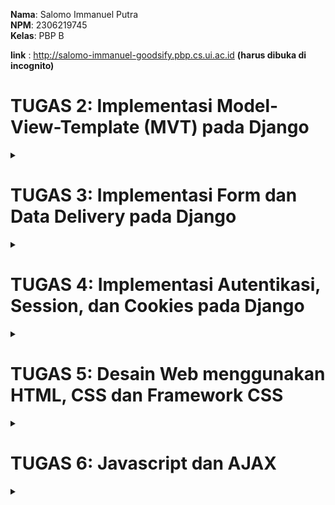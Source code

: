 **Nama**: Salomo Immanuel Putra  
**NPM**: 2306219745  
**Kelas**: PBP B

**link** : http://salomo-immanuel-goodsify.pbp.cs.ui.ac.id **(harus dibuka di incognito)**

# TUGAS 2: Implementasi Model-View-Template (MVT) pada Django

<details>
  <summary></summary>

### Proses Pembuatan Projek Django "Goodsify"


setelah mencoba mencari ide tentang aplikasi yang sesuai saya akhirnya terpikirkan untuk membuat aplikasi yang berfokus pada jual beli barang online atau _e-commerce_ yang akan saya beri nama `goodsify`. goodsify sendiri adalah aplikasi yang berfokus pada penjualan barang barang bekas atau tidak terpakai. nantinya user dapat menampilkan nama, gambar, harga, dan deskripsi produk yang mereka jual disana. dan dapat bertransaksi menggunakan kartu atau rekening yang sudah ditautkan. 

1. **Membuat sebuah proyek django baru**

    1. **Membuat sebuah repository Github baru** bernama `goodsify`.

    2. **Meng-clone repository kosong tersebut** ke komputer lokal:  
    ```bash
    git clone https://github.com/SalomoManullang/goodsify.git
    cd goodsify
    ```

    3. **Menghubungkan penyimpanan lokal dengan GitHub:**  
    ```bash
    git remote add origin https://github.com/SalomoManullang/goodsify.git
    ```

    4. **Membuat _Virtual Environment_ :**  
    ```bash
    python -m venv env
    ```

    5. **Mengaktifkan _Virtual Environment_ :**  
        ```bash
        env\Scripts\activate
        ```

    6. **Membuat file bernama `requirements.txt` dengan isi sebagai berikut:**

    ```
    django
    gunicorn
    whitenoise
    psycopg2-binary
    requests
    urllib3
    ```

    7. **Menginstall dependensi yang ada di `requirements.txt` dengan perintah berikut:**  
    ```bash
    pip install -r requirements.txt
    ```

    8. **buat projek django baru**
    ```bash
    django-admin startproject goodsify .
    ```
    9. **Menjalankan server**
    dengan mengubah isi dari allowed host agar terhubung dengan localhost komputer, saya dapat menentukan dimana server akan berjalan. kemudian saya juga men-run servernya.
    ```bash
    python manage.py runserver
    ```
    kemudian dengan mengecek di http://localhost:8000 saya bisa melihat apakah projek saya sudah berjalan atau belum

2. **Membuat aplikasi dengan nama `main` pada projek tersebut :**
   
   pertama tama saya membuat dahulu projek aplikasi dengan nama `main`
   ```bash
   python manage.py startapp main
   ```
   setelah itu saya mendaftarkan nama aplikasi main tersebut ke dalam `INSTALLED_APPS`

3. **Melakukan routing pada `main` agar dapat menjalankan aplikasi**

    kita perlu melakukan routing pada main agar web yang kita buat dapat diakses melalui web. pertama tama aku mengubah isi `urls.py` dan sesuaikan dengan appku yang namanya `main` dengan kode seperti ini:
    ```bash
    from django.urls import path
    from main.views import show_main

    app_name = 'main'

    urlpatterns = [
        path('', show_main, name='show_main'),
    ]
    ```
    Kemudian aku juga menambahkan `main.urls` ke dalam url patterns agar nantinya ketika aplikasi mau di run, yang ditampilkan adalah tampilan aplikasi main. 

4. **Membuat model pada aplikasi `main` dengan nama produk dan punya beberapa atribut wajib**

    Pertama tama, aku membuka `models.py` pada main, kemudian didalam models.py tersebut, aku menambahkan beberapa atribut seperti ini :
    ```bash 
    name = models.CharField(max_length=255)
    price = models.IntegerField()
    description = models.TextField()
    rating = models.PositiveSmallIntegerField(default=1, validators=[
        MinValueValidator(1),
        MaxValueValidator(5)])
    ```
    atribut yang aku tambahkan adalah nama, harga, deskripsi produk, serta rating bintang 1-5. 

5. **Membuat sebuah fungsi pada `views.py` untuk dikembalikan ke dalam sebuah template HTML yang menampilkan   nama aplikasi serta nama dan kelas kamu.**

    pertama tama, aku buat dahulu template HTML untuk nantinya akan menunjukkan beberapa artribut yang sudah kubuat. 
    ```bash
        <h3>Nama Produk:</h3>
    <p><strong>{{ name }}</strong></p> 

    <h3>Harga:</h3>
    <p><em>{{ price }}</em></p> 
    <h3>Deskripsi:</h3>
    <p>{{ description }}</p>

    <h3>Rating:</h3>
    <p>{{ rating }}</p>
    ```
    dengan menggunakan template ini, nantinya saya dapat mengubah konteks dari value masing masing atribut yang akan ditunjukkan. saya juga menggunakan beberapa syntax seperti strong untuk membuat HTML yang ditujukkan lebih rapi. Kemudian, saya menyesuaikan context yang terdapat dalam `views.py` agar sesuai dengan produk saya.

6. **Membuat sebuah routing pada `urls.py` aplikasi main untuk memetakan fungsi yang telah dibuat pada `views.py`.**

    aku menyesuaikan isi pada `urlspatterns` dan menambahkan main sebagai nama aplikasi
    ```bash
    urlpatterns = [
    path('', show_main, name='show_main'),
    ]
    ```
    show main digunakan agar nantinya yang ditujukkan adalah aplikasi main. path nya masih diisi kosong agar nantinya aplikasi dapat diakses secara langsung.

7. **Melakukan deployment ke PWS terhadap aplikasi yang sudah dibuat sehingga nantinya dapat diakses oleh teman-temanmu melalui Internet.**

    pertama tama aku membuat projek baru pada PWS yang aku beri nama goodsify, kemudian aku ubah isi `ALLOWED_HOST` pada `settings.py` dengan format <username-sso>-<nama proyek>.pbp.cs.ui.ac.id. sehingga link situsku menjadi `salomo-immanuel-goodsify.pbp.cs.ui.ac.id` kemudian saya memasukkan username dan password yang sudah diberikan sebelumnya. Kemudian, aku melakukan push ke dalam PWS dari penyimpanan lokalku. 
    ```bash
    git push pws main:master
    ```


### Request Client ke Web Aplikasi Berbasis Django

  ![WhatsApp Image 2024-09-10 at 23 17 34_49fe833e](https://github.com/user-attachments/assets/d4452b5c-5d7d-4a32-a0da-ec2f2df696d5)


1. Permintaan dari Pengguna: Pengguna mengakses URL tertentu (misalnya, /products), yang dikirimkan ke server Django.

2. urls.py: Server mencocokkan URL yang diminta dengan pola yang ada di urls.py dan meneruskannya ke fungsi yang sesuai di views.py.

3. views.py: View menangani request tersebut. Jika dibutuhkan, views.py berinteraksi dengan models.py untuk mengambil data dari basis data.

4. models.py: Data yang diperlukan diambil dari basis data melalui model, kemudian dikirim kembali ke views.py.

5. Template: views.py mengirimkan data yang diperoleh ke template HTML, yang kemudian merender data tersebut menjadi halaman web untuk dikirim kembali sebagai response kepada pengguna.



### Fungsi Git pada Pengembangan Perangkat Lunak

Git adalah Salah satu perangkat lunak atau tools kolaborasi _coding_ yang sering digunakan oleh programmer ketika mereka ingin mengerjakan suatu proyek yang membutuhkan banyak orang untuk mengerjakannya. Git memungkinkan mereka untuk menggabungkan kode mereka ke dalam satu repository seperti penyimpanan utama. Nantinya, programmer dapat mengerjakan bagian mereka masing masing baru di-_push_ ke dalam repository tersebut. Ini adalah beberapa fungsi git dalam pengembangan perangkat lunak:

1. **Dapat digunakan untuk kolaborasi**

    dengan menggunakna git, para programmer dapat mengunggah kode mereka ataupun mengambil kode orang lain sebagai inspirasi mereka. Dengan menggunakan repository, Setiap anggota tim dapat meng-clone repository ini ke komputer mereka, yang memungkinkan mereka bekerja secara lokal tanpa langsung memodifikasi repository utama. Dengan menggunakan merge, programmer juga bisa menggabungkan program mereka dengan program orang lain ke dalam 1 repository utama. Menggunakan branch, programmer daoat mengubah atau memperbarui program mereka tanpa harus mengubah data utama. Dalam jangka panjang, git dibutuhkan jika projeknya terus di-_update_

2. **Membantu mengorganisir**

    menggunakan git, kita dapat memasukkan README yang nantinya dapat menjadi panduan programmer untuk mengerjakan proyek, selain itu git juga tidak jarang untuk digunakan sebagai tempat penyimpanan cloud karena rapi dan bersih. 

3. **digunakan dalam proyek open source**

    Proyek open source adalah proyek pengembangan proyek di mana kode sumbernya (source code) tersedia secara bebas untuk dilihat, digunakan, dimodifikasi, dan didistribusikan oleh siapa saja. Artinya, siapa pun bisa berkontribusi untuk meningkatkan perangkat lunak tersebut atau menggunakan kodenya untuk membuat produk baru, tanpa perlu membayar lisensi. menggunakan fotur seperti clone, programmer dapat mengambil kode orang lain dan mengembangkannya. Disisi lain, proyek tersebut juga bisa di-_update_ oleh semua orang lewat perantara github. 

4. **Plattform yang fleksibel**

    Git adalah plattform yang serbaguna, bisa digunakan ketika ingin menyimpan data, mengambil referensi, membuat proyek, dan masih banyak kegunaan lainnya. dengan adanya plattform yang fleksibel, programmer tak perlu menggunakan banyak plattform, sehingga lebih efektif.

5. **Menjadi backup**

    Git dapat digunakan sebagai backup ketika data dalam penyimpanan lokal kita terhapus.



### Alasan Mengapa Framework Django Dijadikan Permulaan Pembelajaran Pengembangan Perangkat Lunak

Django sering dipilih sebagai framework untuk memulai belajar pengembangan perangkat lunak karena memiliki banyak keunggulan. Salah satunya, Django dibangun menggunakan Python, bahasa pemrograman dengan sintaks yang sederhana dan mudah dipelajari oleh pemula. Django juga menggunakan pola Model-View-Template (MVT) yang memisahkan komponen aplikasi dengan jelas, sehingga mempermudah pengembang dalam memahami cara berbagai bagian aplikasi web bekerja satu sama lain. Django juga sudah dilengkapi oleh fitur yang lengkap sehingga programmer tidak mulai dari nol. Kesimpulannya, django sudah lengkap dan mudah untuk dipelajari untuk pemula.


### Mengapa Model pada Django Disebut sebagai ORM?

ORM (Object-Relational Mapping) adalah teknik dalam pengembangan perangkat lunak yang memungkinkan pengembang untuk berinteraksi dengan basis data menggunakan objek-objek dari bahasa pemrograman yang mereka gunakan, alih-alih menulis perintah SQL langsung. Django disebut sebagai ORM (Object-Relational Mapping) karena Django menggunakan pendekatan ORM untuk mengelola interaksi antara aplikasi dan basis data.Pada Django, setiap model merupakan representasi dari tabel dalam basis data, di mana atribut model tersebut menggambarkan kolom-kolom dalam tabel. Dengan ORM, pengembang dapat melakukan operasi seperti membuat, membaca, memperbarui, dan menghapus data menggunakan python, sementara Django akan secara otomatis menerjemahkan tindakan tersebut ke dalam perintah SQL yang sesuai untuk berinteraksi dengan basis data. 

</details>


# TUGAS 3: Implementasi Form dan Data Delivery pada Django

<details>
  <summary></summary>

### Cara mengimplementasi _checklist_ diatas

1. **Cara mengimplementasikan form**

    pertama tama, saya membuat `forms.py` pada direktori `main`. pada file tersebut, saya membuat sebuah _blueprint_ forms dengan kode: 

    ```bash
    from django.forms import ModelForm
    from main.models import Product

    class ProductForm(ModelForm):
        class Meta:
            model = Product
            fields = ["name", "price", "description", "rating"]
    ```

    kemudian, dalam `views.py` saya membuat sebuah method untuk menciptakan produk sesuai dengan yang kita masukkan pada form. 

    ```bash
    def create_product(request):
        form = ProductForm(request.POST or None)

        if form.is_valid() and request.method == "POST":
            form.save()
            return redirect('main:show_main')

        context = {'form': form}
        return render(request, "create_product.html", context)
    ```

    Kemudian, untuk melakukan routing ke URL yang bersangkutan, aku menambahkan path baru ke dalam `URL_PATTERN`
    ```bash
        path('create-product', create_product, name='create_product'),
    ```

    Kemudian, dalam `views.py`, ubah context nya menjadi produk
    ```bash
        context = {
            'Products': products  # Ganti key menjadi 'Products' agar sesuai dengan template
        }
    ```
    Tidak lupa juga, saya kembali melengkapi `urls.py` agar tetap terhubung satu dengan lainnya. Setelah itu saya juga membuat halaman HTML baru pada direktori `main/templates`. yang bernama `create_product.html` yang isinya adalah _blueprint_ saat kita ingin membuat tombol membuat produk baru. Setelah itu, saya juga memodifikasi main.html untuk menampilkan tabel berisi produk produk yang sudah ditambahkan. 

    ```bash
    <table>
    <tr>
        <th>Nama Produk</th>
        <th>Harga</th>
        <th>Deskripsi</th>
        <th>Rating</th>
    </tr>

    {% comment %} Berikut cara memperlihatkan data Produk di bawah baris ini 
    {% endcomment %} 
    {% for Product in Products %}
    <tr>
        <td>{{ Product.name }}</td>
        <td>{{ Product.price }}</td>
        <td>{{ Product.description }}</td>
        <td>{{ Product.rating }}</td>
    </tr>
    {% endfor %}
    </table>
    ```

    dengan begitu, saya dapat membuat forum yang berisi pertanyaan terkait nama produk, harga, rating, dan deskripsi produk. Nantinya hasil jawaban tersebut akan tersimpan sebagai objek dan dituliskan dalam tabel.

    pertama tama, saya membuat `forms.py` pada direktori `main`. pada file tersebut, saya membuat sebuah _blueprint_ forms dengan kode: 

    ```bash
    from django.forms import ModelForm
    from main.models import Product

    class ProductForm(ModelForm):
        class Meta:
            model = Product
            fields = ["name", "price", "description", "rating"]
    ```

    kemudian, dalam `views.py` saya membuat sebuah method untuk menciptakan produk sesuai dengan yang kita masukkan pada form. 

    ```bash
    def create_product(request):
        form = ProductForm(request.POST or None)

        if form.is_valid() and request.method == "POST":
            form.save()
            return redirect('main:show_main')

        context = {'form': form}
        return render(request, "create_product.html", context)
    ```

    Kemudian, untuk melakukan routing ke URL yang bersangkutan, aku menambahkan path baru ke dalam `URL_PATTERN`
    ```bash
        path('create-product', create_product, name='create_product'),
    ```

    Kemudian, dalam `views.py`, ubah context nya menjadi produk
    ```bash
        context = {
            'Products': products  # Ganti key menjadi 'Products' agar sesuai dengan template
        }
    ```
    Tidak lupa juga, saya kembali melengkapi `urls.py` agar tetap terhubung satu dengan lainnya. Setelah itu saya juga membuat halaman HTML baru pada direktori `main/templates`. yang bernama `create_product.html` yang isinya adalah _blueprint_ saat kita ingin membuat tombol membuat produk baru. Setelah itu, saya juga memodifikasi main.html untuk menampilkan tabel berisi produk produk yang sudah ditambahkan. 

    ```bash
    <table>
    <tr>
        <th>Nama Produk</th>
        <th>Harga</th>
        <th>Deskripsi</th>
        <th>Rating</th>
    </tr>

    {% comment %} Berikut cara memperlihatkan data Produk di bawah baris ini 
    {% endcomment %} 
    {% for Product in Products %}
    <tr>
        <td>{{ Product.name }}</td>
        <td>{{ Product.price }}</td>
        <td>{{ Product.description }}</td>
        <td>{{ Product.rating }}</td>
    </tr>
    {% endfor %}
    </table>
    ```

    dengan begitu, saya dapat membuat forum yang berisi pertanyaan terkait nama produk, harga, rating, dan deskripsi produk. Nantinya hasil jawaban tersebut akan tersimpan sebagai objek dan dituliskan dalam tabel.


2. **Menambahkan 4 fungsi views baru untuk melihat objek yang sudah ditambahkan dalam format XML, JSON, XML by ID, dan JSON by ID.**

    untuk membuat kita dapat melihat objek yang sudah ditambahkan dalam format XML, JSON, XML by ID, dan JSON by ID. Kita pertama tama perlu membuat methodnya terlebih dahulu. Oleh karena itu, saya pertama tama import asset yang dibutuhkan terlebih dahulu.
    ```bash
    from django.http import HttpResponse
    from django.core import serializers
    ```

    Setelah itu, saya barulah membuat keempat method untuk melihat objek dalam format XML, JSON, XML by ID, dan JSON by ID. method ini saya masukkan dalam ``views.py``

    ```bash
    def show_xml(request):
        data = Product.objects.all()
        return HttpResponse(serializers.serialize("xml", data), content_type="application/xml")

    def show_json(request):
        data = Product.objects.all()
        return HttpResponse(serializers.serialize("json", data), content_type="application/json")

    def show_xml_by_id(request, id):
        data = Product.objects.filter(pk=id)
        return HttpResponse(serializers.serialize("xml", data), content_type="application/xml")

    def show_json_by_id(request, id):
        data = Product.objects.filter(pk=id)
        return HttpResponse(serializers.serialize("json", data), content_type="application/json")
    ```

    dengan keempat method tersebut, kita dapat melihat objek dalam berbagai format.

3. **Membuat routing URL untuk masing-masing views yang telah ditambahkan**
    
    untuk menghubungkan masing masing URL, pertama saya import terlebih dahulu function dari `views.py`

    ```bash
    from main.views import show_main, create_product, show_xml, show_json, show_xml_by_id, show_json_by_id
    ```

    Kemudian, dalam `urls.py`, saya menambahkan path keempat method tersebut 
    ```bash
    path('xml/', show_xml, name='show_xml'),
    path('json/', show_json, name='show_json'),
    path('xml/<str:id>/', show_xml_by_id, name='show_xml_by_id'),
    path('json/<str:id>/', show_json_by_id, name='show_json_by_id'),
    ```

    dengan menambahkan keempat path tersebut, url nya menjadi saling terhubung dengan sistem utama. 

### Mengapa kita memerlukan data delivery dalam pengimplementasian sebuah platform?

**Data delivery** adalah proses pengiriman dan pertukaran data dari satu sistem, aplikasi, atau perangkat ke sistem lainnya. Ini melibatkan transfer informasi secara efisien, akurat, dan aman melalui jaringan atau infrastruktur komunikasi. Data delivery sangat diperlukan dalam suatu platform karena:

1. **Medium Pengiriman yang Luas**  
   Data dapat dikirim melalui berbagai jaringan, seperti internet, intranet, atau jaringan lokal. Data delivery mencakup penggunaan protokol tertentu, seperti HTTP, TCP/IP, atau protokol khusus seperti MQTT untuk IoT.

2. **Dapat Menghubungkan Berbagai Komponen Platform**  
   Data delivery menghubungkan berbagai bagian platform (frontend, backend, database), sehingga pengguna dapat berinteraksi dengan platform dan data diproses sesuai kebutuhan.

3. **Pengelolaan dan Penyimpanan Data yang konsisten**  
   Saat data dikirimkan dari satu bagian platform ke bagian lain (misalnya dari frontend ke server atau dari server ke database), data delivery memastikan bahwa informasi yang dikirim disimpan dengan benar dan dapat diakses kembali jika diperlukan. Data delivery memastikan data yang dihasilkan atau diubah oleh satu komponen atau pengguna bisa diakses dan diperbarui di seluruh platform, menjaga konsistensi.

4. **Pengelolaan Data yang Aman**  
   Data delivery juga mencakup pengiriman data secara aman. Dalam platform, informasi sensitif seperti data pengguna atau transaksi keuangan harus dikirimkan dengan protokol aman (misalnya menggunakan enkripsi). Hal ini untuk mencegah peretasan atau penyalahgunaan data selama proses pengiriman.


### Menurutmu, mana yang lebih baik antara XML dan JSON? Mengapa JSON lebih populer dibandingkan XML?

**XML** (Extensible Markup Language) adalah format data berbasis tag yang kompleks dan menggunakan elemen-elemen dengan struktur hierarkis, sementara **JSON** (JavaScript Object Notation) adalah format data berbasis objek yang lebih sederhana, dengan pasangan key-value.**XML** lebih cocok digunakan dalam aplikasi yang memerlukan validasi data yang ketat dan integritas struktural tinggi, seperti dalam sistem perbankan atau asuransi. **JSON** lebih tepat digunakan dalam aplikasi web dan mobile karena sifatnya yang ringan dan cepat diproses. Format ini banyak dipakai dalam API modern seperti REST, di mana kecepatan dan efisiensi transfer data sangat penting. **XML** memiliki banyak fitur seperti schema validation dan namespace yang membuatnya ideal untuk dokumen dengan struktur yang lebih rumit, sedangkan **JSON** lebih ringan dan cepat untuk parsing, menjadikannya pilihan yang lebih populer untuk aplikasi web dan transfer data modern. 

Menurut saya pribadi, **JSON** lebih baik untuk digunakan dalam platform karena saya sendiri masih belajar dalam membuat platform sehingga saya lebih membutuhkan kemudahan dibandingkan fitur yang lengkap. Saya sendiri juga masih belum butuh untuk membuat platform yang cukup rumit untuk menggunakan **XML**. Kemudahan **JSON** itulah yang membuat saya berpikir **JSON** lebih baik.

### Jelaskan fungsi dari method `is_valid()` pada form Django dan mengapa kita membutuhkan method tersebut?

Method `is_valid()` pada form Django berfungsi untuk memeriksa apakah data yang dimasukkan ke dalam form sesuai dengan aturan validasi yang telah ditentukan. Saat form diisi dan disubmit, Django menggunakan `is_valid()` untuk memastikan bahwa semua input memenuhi persyaratan, seperti format data, panjang karakter, dan tipe data yang benar. Method ini memeriksa setiap field, mendeteksi kesalahan, dan mengembalikan False jika ada data yang tidak valid, memungkinkan pengguna untuk memperbaiki input. Selain itu, `is_valid()` menghentikan proses lebih lanjut, seperti penyimpanan ke database, guna mencegah data yang salah atau rusak masuk ke sistem. Dengan demikian, method ini juga meningkatkan keamanan aplikasi, mencegah serangan injeksi (seperti SQL injection) dengan memastikan hanya data yang sah dan sesuai aturan yang diproses.

### Mengapa kita membutuhkan `csrf_token` saat membuat form di Django? Apa yang dapat terjadi jika kita tidak menambahkan `csrf_token` pada form Django? Bagaimana hal tersebut dapat dimanfaatkan oleh penyerang?

**CSRF** (Cross-Site Request Forgery) adalah jenis serangan di mana penyerang dapat memaksa pengguna untuk mengirim permintaan yang tidak diinginkan dari browser mereka tanpa sepengetahuan mereka. Django menggunakan `csrf_token` untuk melindungi form dari serangan ini. Token ini adalah nilai unik yang dihasilkan setiap kali halaman dengan form dimuat dan harus dikirim bersama dengan permintaan POST. Ini memastikan bahwa permintaan hanya valid jika berasal dari sumber yang sah.

Jika `csrf_token` tidak ditambahkan, aplikasi menjadi rentan terhadap serangan CSRF. Penyerang dapat membuat pengguna tanpa sadar mengirimkan permintaan berbahaya, seperti mengubah pengaturan akun atau melakukan transaksi yang tidak diinginkan, tanpa persetujuan pengguna.

Penyerang bisa memanfaatkan celah keamanan ini dengan membuat sebuah halaman berbahaya yang secara diam-diam mengirimkan permintaan ke aplikasi Django atas nama pengguna yang sedang aktif masuk. Misalnya, penyerang bisa membuat skrip yang secara otomatis melakukan permintaan POST ke server tanpa sepengetahuan pengguna. Tanpa adanya csrf_token, server tidak akan memiliki cara untuk membedakan apakah permintaan itu sah atau tidak. Hal ini dapat dimanfaatkan untuk mengubah pengaturan akun kalian.

### Sreenshot Postman

1. **Format JSON**
   ![image](https://github.com/user-attachments/assets/2965dd12-4283-426c-941a-371f35f45411)

2. **Format XML**
   ![image](https://github.com/user-attachments/assets/b4cbfe47-4669-452f-b4d1-a381133f3ec0)

3. **Format JSON by ID**
   ![image](https://github.com/user-attachments/assets/fe4a42af-6197-43c5-a024-aa2c9d4b5c22)

4. **Format XML by ID**
   ![image](https://github.com/user-attachments/assets/169fd8ae-e934-4ff1-a4e9-be9eea537a9a)

</details>

# TUGAS 4: Implementasi Autentikasi, Session, dan Cookies pada Django

<details>
  <summary></summary>

### cara mengimplementasikan _Checklist_ tugas

1. **Mengimplementasikan fungsi registrasi, login, dan logout untuk memungkinkan pengguna untuk mengakses aplikasi sebelumnya dengan lancar.**

    Setelah sebelumnya sudah membuat form untuk menambahkan produk yang ingin ditambahkan ke dalam aplikasi, selanjutnya saya akan membuat setiap pengguna memiliki akun mereka sendiri sendiri, sehingga setiap akun memiliki produk mereka sendiri sendiri. Pertama tama, Saya import dahulu `UserCreationForm` dan `messages` dalam `views.py`. kemudian, saya menambahkan fungsi `register`.

    ```bash
    def register(request):
        form = UserCreationForm()

        if request.method == "POST":
            form = UserCreationForm(request.POST)
            if form.is_valid():
                form.save()
                messages.success(request, 'Your account has been successfully created!')
                return redirect('main:login')
        context = {'form':form}
        return render(request, 'register.html', context)
    ```

    Selanjutnya, saya juga membuat sebuah file html baru yang bernama `register.html` Ini berisi template tampilan register page pada aplikasi saya 

    ```bash
    {% extends 'base.html' %}

    {% block meta %}
    <title>Register</title>
    {% endblock meta %}

    {% block content %}

    <div class="login">
    <h1>Register</h1>

    <form method="POST">
        {% csrf_token %}
        <table>
        {{ form.as_table }}
        <tr>
            <td></td>
            <td><input type="submit" name="submit" value="Daftar" /></td>
        </tr>
        </table>
    </form>

    {% if messages %}
    <ul>
        {% for message in messages %}
        <li>{{ message }}</li>
        {% endfor %}
    </ul>
    {% endif %}
    </div>

    {% endblock content %}
    ```

    Setelah itu, saya juga menambahkan _path url_nya ke dalam `urls.py`. Sejauh ini, saya sudah berhasil membuat ragister page. Selanjutnya, saya akan membuat fungsi login. Pertama tama, pada `views.py`, saya mengimport dahulu `authenticate`, `login`, dan `AuthenticationForm`. Kemudian, saya membuat fungsi untuk login user

    ```bash
    def login_user(request):
    if request.method == 'POST':
        form = AuthenticationForm(data=request.POST)

        if form.is_valid():
                user = form.get_user()
                login(request, user)
                return redirect('main:show_main')

    else:
        form = AuthenticationForm(request)
    context = {'form': form}
    return render(request, 'login.html', context)
    ```

    Selanjutnya, sama dengan pembuatan page register, saya membuat juga page html untuk page login yang bernama `login.html`. tidak lupa juga saya menambahkan _path url_nya ke dalam `URL_PATTERNS` pada `urls.py`. Fungsi login sudah selesai, selanjutnya, saya akan membuat fungsi logout. Pertama tama, pada `views.py` saya mengimport `logout`. Kemudian, saya menambahkan function logout.

    ```bash
    def logout_user(request):
        logout(request)
        return redirect('main:login')
    ```

    Tidak lupa, saya menambahkan tombol logout juga di samping tombol tambah produk. Setelah itu, saya menambahkan _path url_nya ke dalam `urls.py`. Setelah selesai membuat page register, login, dan logout, saya ingin merestriksi page main agar hanya bisa dibuka dengan login terlebih dahulu. Pertama tama, pada `views.py`, saya mengimport `login_required` dan menambahkan
    ```bash
    @login_required(login_url='/login')
    ```
    diatas function `show_main`. Setelah itu, main hanya bisa dibuka juga pengguna sudah melakukan login terlebih dahulu. 

2. **Menerapkan Cookies pada halaman aplikasi**

    Saya ingin menggunakan _cookies_ pada web saya, yang pertama saya lakukan adalah meng-_import_ H`ttpResponseRedirect`, `reverse`, dan `datetime` pada `views.py`. Kemudian, pada function `login_user`, saya menambahkan potongan kode untuk menggunakan cookies setiap kali login untuk membuat _cookies_ last_login setiap kali user login.

    ```bash
    if form.is_valid():
        user = form.get_user()
        login(request, user)
        response = HttpResponseRedirect(reverse("main:show_main"))
        response.set_cookie('last_login', str(datetime.datetime.now()))
        return response
    ```

    Kemudian, pada bagian `context` di function `show_main`, tambahkan juga `last_login` di dalamnya.
    ```bash
    context = {
        ....
        'last_login': request.COOKIES['last_login'],
    }
    ```
    Kemudian, saya juga menambahkan 
    ```bash
        response.delete_cookie('last_login')
    ```
    pada function `logout_user` untuk menghapus _cookies_ terakhir login pada saat pengguna logout. Kemudian, aku juga menampahkan teks yang menunjukkan kapan kita terakhir login pada berkas `main.html`.

3. **Menghubungkan model Product dengan User**

    Saya ingin membuat setiap user memiliki produk yang mereka tambahkan sendiri sendiri, oleh karena itu saya ingin menghubungkan antara user dengan produk yang mereka buat masing masing. Pertama, saya mengimport `User` pada `models.py`. Kemudian, pada model Product yang sudah dibuat, saya menambahkan

    ```bash
    class Product(models.Model):
        ....
        user = models.ForeignKey(User, on_delete=models.CASCADE)
    ```

    kode tersebut bertujuan untuk menghubungkan setiap produk yang dibuat dengan masing masing user. Kemudian pada `views.py`, saya juga menambahkan beberapa penambahan kode
    ```bash
    def create_product(request):
    form = ProductForm(request.POST or None)

    if form.is_valid() and request.method == "POST":
            product = form.save(commit=False)
            product.user = request.user
            product.save()
            return redirect('main:show_main')

    context = {'form': form}
    return render(request, "create_product.html", context)
    ```

    kode `commit=False` bertujuan supaya sistem tidak langsung menyimpan produk yang ditambahkan oleh pengguna langsung ke _database_ tetapi dilihat dahulu siapa pengguna yang login. Kemudian, pada variabel `products` di `show_main`, ubah isinya menjadi seperti ini:

    ```bash
    def show_main(request):
    products = MoodEntry.objects.filter(user=request.user)
    context = {
         'name': request.user.username,
    }
    ```

    Ini bertujuan agar program hanya mengambil product yang terhubung dengan `user` yang terhubung saja. Kemudian setelah mengubah berbagai variabel pada `models.py` tidak lupa juga saya melakukan migrations. Ketika saya melakukan migrations, maka semua produk yang telah saya buat terhapus, tetapi itu tidak apa apa karena nanti saya akan membuat produk baru. Terakhir, saya import `os` agar program saya bersiap siap untuk _environtment production_.

4. **Membuat dua akun pengguna dengan masing-masing tiga dummy data menggunakan model yang telah dibuat pada aplikasi sebelumnya untuk setiap akun di lokal.**

    Saya membuat 2 dummy account yang bernama `salomotes` dan `sal2`
   1) **salomotes**

   ![image](https://github.com/user-attachments/assets/9e23f742-ab7b-4fc8-8e62-2756be4615fe)

   2) **sal2** 

   ![image](https://github.com/user-attachments/assets/2493a811-9bf5-42fc-921f-694429569418)


### Perbedaan antara `HttpResponseRedirect()` dan `redirect()`

`HttpResponseRedirect()` adalah kelas di Django yang digunakan untuk mengarahkan pengguna menuju URL tertentu. kalian harus memberikan URL valid dan lengkap sebagai argumen. Misalnya, untuk mengarahkan ke `/some/url/`, kalian harus menggunakan `HttpResponseRedirect('/some/url/')`. Di sini, kalian perlu mengatur URL secara manual.

Sedangkan, `redirect()` adalah fungsi yang lebih mudah dan fleksibel. Selain URL, fungsi ini bisa menerima nama tampilan atau objek Django sebagai argumen. Fungsi ini secara otomatis mengonversi argumen menjadi URL yang benar untuk pengalihan, sehingga kalian tidak perlu mengelola URL sendiri. Contohnya adalah: 

```bash
def my_view(request):
    return redirect('/some/url/')
```

| **Aspek**                 | **HttpResponseRedirect()**                                      | **redirect()**                                               |
|---------------------------|-----------------------------------------------------------------|--------------------------------------------------------------|
| **Jenis**                 | Kelas respons HTTP                                             | Fungsi bantu (helper function)                               |
| **Argumen yang Diterima**  | URL absolut atau relatif                                        | URL, nama tampilan (view name), atau objek (instance model)   |
| **Pengelolaan URL**        | Harus mengelola pembuatan URL secara manual                     | Mengonversi argumen menjadi URL secara otomatis               |
| **Fleksibilitas**          | Hanya menerima URL                                             | Lebih fleksibel, dapat menerima URL, nama tampilan, atau objek|
| **Kemudahan Penggunaan**   | Mengharuskan pengguna mengelola detail URL                     | Lebih sederhana dan otomatis dalam pembuatan URL              |
| **Contoh Penggunaan**      | `HttpResponseRedirect('/some/url/')`                           | `redirect('/some/url/')` atau `redirect('view-name')`         |

kesimpulannya, `redirect()` adalah cara yang lebih sederhana dan fleksibel untuk melakukan pengalihan (redirect) di Django dibandingkan dengan `HttpResponseRedirect()`. Dengan menggunakan `redirect()`, kalian dapat memberikan berbagai jenis argumen seperti URL, nama tampilan, atau objek model. Django akan secara otomatis mengonversi argumen tersebut ke URL yang benar, sehingga Anda tidak perlu mengelola pembuatan URL secara manual.

### Cara kerja penghubungan model Product dengan User

Penghubungan model `Product` dengan model `User` di Django dilakukan menggunakan relasi **ForeignKey**. Ini berarti setiap objek Product dapat dihubungkan dengan satu user tertentu yang menciptakannya. Relasi ini memungkinkan kita untuk mengasosiasikan produk dengan `user` tertentu sehingga setiap produk yang ditambahkan atau dimodifikasi dapat diatur berdasarkan `user`.

misalnya pada kode ini
```bash
from django.contrib.auth.models import User
from django.db import models

class Product(models.Model):
    name = models.CharField(max_length=255)
    price = models.IntegerField()
    description = models.TextField()
    rating = models.PositiveSmallIntegerField()
    user = models.ForeignKey(User, on_delete=models.CASCADE)
```

`ForeignKey(User)`: Menghubungkan produk ke `user`.
`on_delete=models.CASCADE`: Jika `user` dihapus, produk yang terkait juga dihapus.

Kemudian, sistem juga menyimpan produk yang terikat dengan `user`
```bash
product.user = request.user
```
kode ini mengasosiasikan produk yang sedang dibuat dengan user yang sedang login. Sistem juga hanya menampilkan produk yang telah dibuat oleh `user`

```bash
def show_main(request):
    products = Product.objects.filter(user=request.user)  # Filter berdasarkan user
    return render(request, "main.html", {'Products': products})
```

`Product.objects.filter(user=request.user)`: kode ini memfilter produk yang hanya dimiliki oleh user yang sedang login. Produk milik user lain tidak akan ditampilkan.


### perbedaan antara _authentication_ dan _authorization_ dan cara django mengimplementasikannya

**Authentication** adalah proses memverifikasi identitas pengguna untuk memastikan mereka adalah pengguna yang sah dengan menggunakan kredensial seperti username dan password.

**Authorization** adalah proses yang terjadi setelah otentikasi berhasil, di mana sistem menentukan tindakan dan sumber daya apa yang dapat diakses oleh pengguna berdasarkan peran atau izin yang dimilikinya. 

Contohnya adalah ketika pengguna memasukkan nama dan password mereka, itu merupakan tahap **authentication**. Setelah itu, barulah sistem menentukan apa yang bisa dilakukan pengguna lewat **Authorization**. Misalnya pengguna adalah Customer, mereka hanya bisa membeli barang, sedangkan jika pengguna adalah Admin, mereka dapat menambahkan barang dan mengubah properti pada page. 

Dalam Django, autentikasi dan otorisasi diimplementasikan melalui modul bawaan `django.contrib.auth`, yang mengelola proses login, logout, dan izin akses pengguna. Autentikasi memverifikasi identitas pengguna dengan memeriksa kredensial seperti username dan password menggunakan fungsi `authenticate()`, dan jika valid, pengguna akan diautentikasi serta diberikan sesi melalui `login()`. Setelah pengguna berhasil masuk, Django menerapkan otorisasi dengan menentukan apakah pengguna memiliki izin untuk mengakses sumber daya tertentu menggunakan permissions dan groups. 


### Cara Django mengingat pengguna yang login

Django mengingat pengguna yang telah login dengan menggunakan **cookies** dan **session**. Setelah pengguna berhasil login, Django menyimpan informasi sesi pada server dan mengirimkan _session ID_ ke browser pengguna dalam bentuk cookie. Setiap kali pengguna membuat permintaan baru (misalnya memuat halaman lain), browser mengirimkan cookie tersebut kembali ke server, memungkinkan Django untuk mengidentifikasi pengguna yang sedang aktif.

### Apakah semua Cookies aman digunakan?

Tidak semua cookies aman untuk digunakan, karena beberapa cookies rentan terhadap serangan dan eksploitasi oleh pihak yang tidak berwenang. Ada beberapa resiko keamanan yang dapat dilakukan peretas melalui cookies:

1. **Cookies bisa dicuri**

    Cookies disimpan di browser pengguna dan dapat dicuri melalui serangan tertentu, seperti **Cross-Site Scripting** (XSS). Jika cookie yang dicuri berisi informasi seperti session ID, penyerang bisa mengambil alih sesi pengguna dan berpura-pura menjadi pengguna yang sah.

2. **Cookies bisa diintip**

    Jika website menggunakan `HTTP` (bukan HTTPS), maka data yang dikirimkan, termasuk cookies, tidak dienkripsi. Ini berarti data tersebut dapat dengan mudah diintip oleh pihak ketiga di jaringan yang sama, seperti pada Wi-Fi publik. Penyerang bisa mendapatkan akses ke cookies dan menggunakan informasi tersebut untuk mencuri sesi atau informasi pribadi pengguna.

3. **Cookies bisa dimanipulasi**

    Cookies dapat dimodifikasi oleh penyerang jika mereka memiliki akses ke cookies di browser. Dengan cookies berisi session pengguna, penyerang bisa mendapatkan akses ke data atau area aplikasi yang tidak seharusnya mereka akses.

4. **Serangan CSRF (Cross-Site Request Forgery)**

    **CSRF** (Cross-Site Request Forgery) adalah jenis serangan di mana penyerang memanfaatkan sesi pengguna yang sah untuk melakukan tindakan berbahaya di situs web tanpa sepengetahuan atau persetujuan pengguna. Misalnya, kalian sedang login di _M - Banking_ dan seorang penyerang membuat Anda mengklik link berbahaya yang secara otomatis mengirim permintaan ke situs bank untuk mentransfer uang sebesar Rp.1.000.000,00 ke akun penyerang. Karena Anda sudah login, browser akan menyertakan cookies session kalian, dan situs bank akan memproses transfer tersebut seolah-olah kalian yang memintanya, padahal kalian tidak pernah memberikan persetujuan untuk itu.

5. **Beberapa cookies memiliki waktu Experation yang lama**

    Cookies bisa disetel untuk bertahan dalam waktu lama, bahkan setelah pengguna menutup browser. Jika cookies tetap aktif terlalu lama, ada risiko bahwa jika perangkat pengguna hilang atau dicuri, cookies tersebut bisa dimanfaatkan oleh orang lain untuk mengakses akun tanpa harus login ulang.


</details>


# TUGAS 5: Desain Web menggunakan HTML, CSS dan Framework CSS

<details>
  <summary></summary>

### cara mengimplementasikan _Checklist_ tugas


1. **Membuat fungsi untuk menghapus dan mengedit product**

    Setelah kemarin mengatur cookies website, sekarang saya ingin menambahkan fitur untuk dapat mengahpus dan mengedit produk yang telah ditambahkan ke dalam Goodsify. Pertama tama, saya ingin membuat fitur `edit_mood`. Pertama tama, pada `views.py` saya  import `reverse` dan  `HttpResponseRedirect` kemudian saya juga menambahkan method `edit_produk`. 
    
    ```bash
    def edit_produk(request, id):
    produk = Product.objects.get(pk = id)
    form = ProductForm(request.POST or None, instance=produk)
    if form.is_valid() and request.method == "POST":
        form.save()
        return HttpResponseRedirect(reverse('main:show_main'))
    context = {'form': form}
    return render(request, "edit_product.html", context)
    ```

    function `edit_produk` bekerja dengan membuat user kembali mengisi form lalu sistem akan _reverse_ informasi yang sebelumnya sudah ada lalu diganti dengan yang baru. Setelah itu saya juga membuat page html baru yang bernama `edit_produk.html`. pada html ini, sistem akan menunjukkan form sebagai tabel, jadi kita memasukkan kembali input yang ingin kita ubah. Setelah itu saya menghubungkan juga path nya lewat `urls.py`. Terakhir, pada `main.html`, saya menambahkan tombol edit produk. 

    Setelah membuat fitur edit produk, saya lanjut membuat fitur hapus produk. Pertama tama, pada `views.py` saya menambahkan method `edit_produk`. 

    ```bash
    def delete_product(request, id):
        produk = Product.objects.get(pk = id)
        produk.delete()
        return HttpResponseRedirect(reverse('main:show_main'))
    ```

    fitur `edit_produk` ini bekerja dengan cara mencari id produk yang dipilih, lalu menghapus id tersebut. Setelah itu saya juga membuat page html baru yang bernama `delete_product.html`.  Setelah itu saya menghubungkan juga path nya lewat `urls.py`. Terakhir, pada `main.html`, saya menambahkan tombol hapus produk. 


2. **Kostumisasi halaman _login_, _register_, _Navigation bar_, edit produk, dan tambah produk agar lebih menarik**


    Agar aplikasi saya terlihat menjadi lebih menarik, saya mulai untuk memperbagus halaman utama dari aplikasi ku terlebih dahulu, terutama _login_ dan _register_ Untuk aplikasi saya, saya ingin menggunakan _vibe_ hijau dan putih, oleh karena itu untuk _login page_, saya mencari gambar furniture dan hiasan no _WaterMark_ dari internet, kemudian saya jadikan sebagai background. Namun, sebelum memulai, saya perlu untuk menambahkan _tailwind_ ke dalam html saya.


    ```bash 
    <head>
    {% block meta %}
        <meta charset="UTF-8" />
        <meta name="viewport" content="width=device-width, initial-scale=1">
    {% endblock meta %}
    <script src="https://cdn.tailwindcss.com">
    </script>
    </head>
    ```


    Untuk menghias website saya sendiri, saya menggunakan _tailwind_ karena dengan _tailwind_, ada beberapa tampilan yang sudah tersedia seperti icon panah, tong sampah, pensil, dan lainnya. Setelah menemukan _UI_ yang bagus untuk _login page_ saya, saya tinggal menerapkan _style_ yang sama pada _register page_ nya.


   
    ![image](https://github.com/user-attachments/assets/8862eeb4-d433-4665-9c2d-1d57a8f5e0e9)



    Sesuai gambar tersebut, saya menggunakan foto dan _vibe_ putih hijau, _style_ ini pun juga ku implementasikan pada fitur edit dan tambah produk. Ada fitur tambahan juga yang ku tambahkan, yaitu tombol kembali untuk kembali ke _main page_ :


    ```bash 
            <div class="absolute top-4 left-4">
            <a href="{% url 'main:main' %}" class="text-green-600 hover:text-green-700 transition">
                <div class="rounded-full bg-white p-2 shadow-lg"> <!-- Tambahkan highlight putih -->
                    <svg xmlns="http://www.w3.org/2000/svg" class="h-8 w-8" fill="none" viewBox="0 0 24 24" stroke="currentColor">
                        <path stroke-linecap="round" stroke-linejoin="round" stroke-width="4" d="M15 19l-7-7 7-7" /> <!-- Garis lebih tebal stroke-width="4" -->
                    </svg>
                </div>
            </a>
        </div>
    ```

    dengan kode diatas, aku membuat tombol panah kembali di bagian kiri atas buat dan edit produk untuk kembali ke _main page_. Setelah itu, saya lanjut untuk membuat _Navigation bar_ pada atas aplikasi.  


    
    <details>
    <summary>kode Navigation Bar</summary>



    ```bash 
        <nav class="bg-green-600 shadow-lg fixed top-0 left-0 z-40 w-full">
    <div class="flex items-center justify-between px-4 sm:px-6 lg:px-8 h-16">
        
        <!-- Bagian kiri: Logo dan Nama Goodsify -->
        <div class="flex items-center space-x-4">
        <a href="#">
            <img src="https://i.ibb.co/xCD2HDR/Whats-App-Image-2024-10-01-at-11-23-06-37c90e89-removebg-preview.png" alt="Goodsify Logo" class="h-12 w-12 mr-1">
        </a>
        <h1 class="text-3xl font-bold text-white">Goodsify</h1>
        </div>

        <!-- Tombol Hamburger untuk mobile -->
        <button class="md:hidden block text-white focus:outline-none mobile-menu-button">
        <svg xmlns="http://www.w3.org/2000/svg" class="h-6 w-6" fill="none" viewBox="0 0 24 24" stroke="currentColor">
            <path stroke-linecap="round" stroke-linejoin="round" stroke-width="2" d="M4 6h16M4 12h16M4 18h16"/>
        </svg>
        </button>

        <!-- Bagian tengah: Links lainnya (hanya tampil di desktop) -->
        <div class="hidden md:flex items-center space-x-8 flex-grow justify-center">
        <a href="#" class="text-white font-bold hover:text-gray-300">Cart</a>
        <a href="#" class="text-white font-bold hover:text-gray-300">Contact</a>
        <a href="#" class="text-white font-bold hover:text-gray-300">Download Goodsify App</a>
        <a href="#" class="text-white font-bold hover:text-gray-300">About</a>
        </div>

        <!-- Bagian kanan: Logout -->
        <div class="hidden md:flex items-center space-x-4">
        <a href="{% url 'main:logout' %}" class="text-center bg-red-500 hover:bg-red-600 text-white font-bold py-2 px-4 rounded transition duration-300">
            Logout
        </a>
        </div>
        
    </div>

    <!-- Mobile menu (disembunyikan secara default) -->
    <div class="mobile-menu hidden md:hidden flex flex-col space-y-2 px-4 py-2 bg-green-600">
        <a href="#" class="block text-white font-bold hover:text-gray-300">Cart</a>
        <a href="#" class="block text-white font-bold hover:text-gray-300">Contact</a>
        <a href="#" class="block text-white font-bold hover:text-gray-300">Download Goodsify App</a>
        <a href="#" class="block text-white font-bold hover:text-gray-300">About</a>
        <a href="{% url 'main:logout' %}" class="block text-center bg-red-500 hover:bg-red-600 text-white font-bold py-2 px-4 rounded transition duration-300">
        Logout
        </a>
    </div>

    <script>
        const btn = document.querySelector(".mobile-menu-button");
        const menu = document.querySelector(".mobile-menu");

        btn.addEventListener("click", () => {
        menu.classList.toggle("hidden");
        });
    </script>
    </nav>

    ```
    </details>


    Kemudian, saya juga menambahkan _viewport_ agar webnya menjadi responsif pada _mobile_ dan _desktop_. 
    

    ```bash
    <head>
        {% block meta %}
            <meta charset="UTF-8" />
            <meta name="viewport" content="width=device-width, initial-scale=1">
        {% endblock meta %}
    </head>
    ```


    dengan menggunakan viewport, maka ketika web di perkecil hingga seukuran HP, maka navigation bar dapat mengecil dan menampilkan menu hamburger.


    ![image](https://github.com/user-attachments/assets/1ce3412d-f167-4c06-824c-e2f79a28d6cf)



3. **Menampilkan Produk**

    Untuk menampilkan produk, saya menggunakan 2 file html, yaitu `main.html` dan `card_product.html`. Pertama tama, saya membuat file `card_product.html` terlebih dahulu. `card_product` ini berisi informasi terkait _models_ yang ada di produk yang saya buat seperti nama, deskripsi, harga, dan lain lain.


    <details>
    <summary>kode card_product</summary>

    ```bash
    <div class="bg-white shadow-lg rounded-lg overflow-hidden mb-4"> <!-- Hapus w-64 untuk fleksibilitas lebar -->
    <!-- Menampilkan Gambar dari URL -->
    <div class="bg-gray-200 h-48 flex items-center justify-center">
        {% if Product.image_url %}
        <img src="{{ Product.image_url }}" alt="{{ Product.name }}" class="object-cover h-full w-full">
        {% else %}
        <div class="w-full h-full bg-gray-300"></div> <!-- Placeholder gambar jika tidak ada URL gambar -->
        {% endif %}
    </div>

    <!-- Informasi Produk -->
    <div class="p-4">
        <h3 class="font-bold text-lg text-gray-800 mb-2">{{ Product.name }}</h3> <!-- Nama Produk -->
        <p class="text-gray-600 mb-2">Rp.{{ Product.price }}</p> <!-- Harga Produk -->

        <!-- Lokasi dinamis berdasarkan field city -->
        <p class="text-sm text-gray-500 mb-2">Kota {{ Product.city }}</p>

        <!-- Rating Produk -->
        <div class="flex items-center mb-2">
        <svg class="w-5 h-5 text-yellow-500" xmlns="http://www.w3.org/2000/svg" fill="none" viewBox="0 0 24 24" stroke="currentColor">
            <path stroke-linecap="round" stroke-linejoin="round" stroke-width="2" d="M12 2l2.9 8.1h8.5L15.5 13l2.9 8.1L12 17 8.6 21.1 11.5 13 3.1 10.1h8.5L12 2z" />
        </svg>
        <span class="ml-2 text-gray-700">{{ Product.rating }}</span>
        </div>
    </div>

    <!-- Buttons Edit & Delete -->
    <div class="flex justify-end p-2 space-x-2">
        <a href="{% url 'main:edit_product' Product.pk %}" class="bg-yellow-500 hover:bg-yellow-600 text-white rounded-full p-2 transition duration-300 shadow-md">
        <svg xmlns="http://www.w3.org/2000/svg" class="h-6 w-6" viewBox="0 0 20 20" fill="currentColor">
            <path d="M13.586 3.586a2 2 0 112.828 2.828l-.793.793-2.828-2.828.793-.793zM11.379 5.793L3 14.172V17h2.828l8.38-8.379-2.83-2.828z" />
        </svg>
        </a>
        <a href="{% url 'main:delete_product' Product.pk %}" class="bg-red-500 hover:bg-red-600 text-white rounded-full p-2 transition duration-300 shadow-md">
        <svg xmlns="http://www.w3.org/2000/svg" class="h-6 w-6" viewBox="0 0 20 20" fill="currentColor">
            <path fill-rule="evenodd" d="M9 2a1 1 0 00-.894.553L7.382 4H4a1 1 0 000 2v10a2 2 0 002 2h8a2 2 0 002-2V6a1 1 0 100-2h-3.382l-.724-1.447A1 1 0 0011 2H9zM7 8a1 1 012 0v6a1 1 0 11-2 0V8zm5-1a1 1 00-1 1v6a1 1 0 102 0V8a1 1 0 00-1-1z" clip-rule="evenodd" />
        </svg>
        </a>
    </div>
    </div>

    ```
    </details> 


    Pertama tama, saya menampilkan gambar dengan _link online_ yang saya masukkan sebagai salah satu atribut dari produk saya, lalu untuk bagian dari informasi produk akan saya tuliskan secara singkat dan hanya sebagian, yaitu nama, harga, kota, dan rating. Saya berencana untuk menampilkan deskripsi hanya ketika kartunya sudah dipencet, namun itu mungkin akan saya lakukan di tugas selanjutnya. Nah, tidak hanya menampilkan produk, saya juga menambahkan tombol edit dan hapus pada kartunya.


    ```bash
    <!-- Buttons Edit & Delete -->
    <div class="flex justify-end p-2 space-x-2">
        <a href="{% url 'main:edit_product' Product.pk %}" class="bg-yellow-500 hover:bg-yellow-600 text-white rounded-full p-2 transition duration-300 shadow-md">
        <svg xmlns="http://www.w3.org/2000/svg" class="h-6 w-6" viewBox="0 0 20 20" fill="currentColor">
            <path d="M13.586 3.586a2 2 0 112.828 2.828l-.793.793-2.828-2.828.793-.793zM11.379 5.793L3 14.172V17h2.828l8.38-8.379-2.83-2.828z" />
        </svg>
        </a>
        <a href="{% url 'main:delete_product' Product.pk %}" class="bg-red-500 hover:bg-red-600 text-white rounded-full p-2 transition duration-300 shadow-md">
        <svg xmlns="http://www.w3.org/2000/svg" class="h-6 w-6" viewBox="0 0 20 20" fill="currentColor">
            <path fill-rule="evenodd" d="M9 2a1 1 0 00-.894.553L7.382 4H4a1 1 0 000 2v10a2 2 0 002 2h8a2 2 0 002-2V6a1 1 0 100-2h-3.382l-.724-1.447A1 1 0 0011 2H9zM7 8a1 1 012 0v6a1 1 0 11-2 0V8zm5-1a1 1 00-1 1v6a1 1 0 102 0V8a1 1 0 00-1-1z" clip-rule="evenodd" />
        </svg>
        </a>
    </div>

    ```


    Ketika tombolnya dipencet, maka dia akan mengarahkan ke page `create_product` dan `edit_product`. Nah di page tersebut juga aku sudah menyambungkannya ke function `delete_product` dan `add_produk` yang ada di dalam `views.py`. Jadi, ketika tombol dipencet, kita akan mengisi form tentang informasi produk, dan katika kita selesai, infromasinya akan ditampilkan pada  `card_product.html`. Nah, saya kurang suka nih kalau tidak ada gambar apa apa ketika masih belum ada produk yang ditambahkan, jadi aku mau menambahkan gambar _static_ ketika produk masi kosong. 


    Pertama tama, saya menambahkan `static` pada `settings.py`


    ```bash
    ...
    STATIC_URL = '/static/'
    STATIC_ROOT = BASE_DIR / 'static'
    ...
    ```

    Pada page html yang menggunakan gambar _static_, saya menambahkan `{% load static %}` agar dapat mengambil gambar _static_ tersebut. Kemudian, saya membuat folder bernama `static/image` yang isinya saya masukkan gambar emoticon sedih. Nah, kemudian, saya buat jika tidak ada produk, emoticon tersebut akan ditunjukkan.
    

    ```bash
        {% if not Products %}
    <div class="flex flex-col items-center justify-center min-h-[24rem] p-6">
        <img src="{% static 'image/sedih-banget.png' %}" alt="Sad face" class="w-32 h-32 mb-4"/>
        <p class="text-center text-gray-400 mt-4">Belum ada data Produk pada Goodsify.</p> <!-- Teks abu -->
    </div>

    ```
    ![image](https://github.com/user-attachments/assets/1e4673d1-16cb-44ea-b94d-70632d7dd21b)




### urutan prioritas pengambilan CSS selector 

Berikut ini adalah tingkatan prioritas CSS Selector dari yang paling rendah ke paling tinggi (no 1 dijalankan paling terakhir):

1. **Selector tipe elemen (Type Selector):**

    elektor ini langsung mengacu pada nama elemen HTML, seperti `div`, `p`, `h1`, dan sebagainya. Ini memiliki prioritas yang paling rendah.

2. **Selector kelas (Class Selector):**

    Selektor ini menggunakan tanda titik `(.)` diikuti dengan nama kelas, seperti `.menu`, `.header`, dan sebagainya. Prioritasnya lebih tinggi dibandingkan selektor tipe elemen.

3. **Selector atribut (Attribute Selector):**

    Selektor ini mengacu pada atribut tertentu dalam elemen HTML, seperti `[type="text"]`. Ini memiliki prioritas yang sama dengan kelas.

4. **Selector ID (ID Selector):**

    Selektor ini menggunakan tanda pagar `(#)` diikuti dengan nama ID, seperti `#header`. Prioritasnya lebih tinggi dari kelas atau atribut.

5. **Selector inline (Inline Style):**

    Jika gaya diterapkan langsung ke elemen HTML menggunakan atribut `style`, seperti `<div style="color: red;">`. Ini memiliki prioritas yang sangat tinggi.

6. **Penting (Important):**

    Aturan CSS yang memiliki deklarasi `!important`, seperti` color: red` `!important;`, akan mengesampingkan semua aturan lain, kecuali ada deklarasi `!important` lain dengan spesifisitas yang lebih tinggi.
  

### Alasan _responsive design_ penting dan contoh aplikasi yang sudah dan belum menerapkannya

_Responsive design_ penting dalam pengembangan aplikasi web karena semakin beragamnya perangkat yang digunakan untuk mengakses situs atau aplikasi web. Pengguna menjadi bisa mengakses konten web tidak hanya dari komputer desktop, tetapi juga dari tablet, smartphone, hingga perangkat lain dengan berbagai ukuran layar. Berikut ini alasan _responsive design_ penting:

1. **Pengalaman Pengguna yang Konsisten**  
    Responsive design memastikan tampilan dan fungsionalitas situs tetap nyaman di berbagai perangkat, sehingga pengguna tidak terganggu oleh masalah layout atau navigasi.

2. **Mengurangi Bounce Rate**  
    Situs yang responsif lebih mudah dinavigasi di perangkat seluler, sehingga pengunjung cenderung tinggal lebih lama di situs.

3. **Meningkatkan SEO**  
    Google mengutamakan situs responsif dalam hasil pencarian, khususnya di perangkat mobile.

4. **Efisiensi Pengembangan**  
    Dengan responsive design, cukup satu versi situs yang bekerja di berbagai perangkat, sehingga lebih efisien dalam pengembangan dan pemeliharaan.

5. **Siap untuk Teknologi Baru**  
    Responsive design membuat situs mudah beradaptasi dengan perangkat baru tanpa perubahan besar.

**Aplikasi yang menggunakan _responsive design_:**

    1. Whatsapp
    2. Discord
    3. Spotify

**Aplikasi yang belum menggunakan _responsive design_**

    1. Craiglist
    2. DJP online
    3. SIMPKB


### perbedaan antara margin, border, dan padding, serta cara untuk mengimplementasikan ketiganya

1. **Margin**

    Margin adalah ruang di luar elemen yang memisahkan elemen tersebut dengan elemen lain di sekitarnya. Margin mempengaruhi jarak antar elemen di luar batas elemen tersebut. Margin dapat diatur secara individual untuk setiap sisi (atas, kanan, bawah, kiri) atau sekaligus.

    ```bash
        div {
    margin: 10px; /* Semua sisi akan memiliki margin 10px */
    }

    div {
    margin-top: 10px; /* Hanya bagian atas yang memiliki margin 10px */
    margin-right: 20px;
    margin-bottom: 10px;
    margin-left: 20px;
    }
    ```

2. **Border**

    Border adalah garis di sekitar elemen yang membentuk batas luar elemen. Border ini dapat memiliki berbagai ketebalan, warna, dan gaya (misalnya, solid, dashed, atau dotted).Border dapat diatur untuk satu atau semua sisi elemen.

    ```bash
    div {
    border: 2px solid black; /* Border hitam dengan ketebalan 2px */
    }

    div {
    border-top: 1px dashed red; /* Hanya border atas yang berwarna merah dengan gaya dashed */
    }
    ```

3. **Padding**

    Padding adalah ruang di dalam elemen yang memisahkan konten elemen dari border. Padding membuat jarak antara konten elemen (seperti teks atau gambar) dengan batas elemen. Padding juga dapat diatur untuk setiap sisi atau secara keseluruhan.

    ```bash
    div {
    padding: 15px; /* Padding 15px untuk semua sisi */
    }

    div {
    padding-top: 10px; /* Padding untuk sisi atas */
    padding-right: 20px;
    padding-bottom: 10px;
    padding-left: 20px;
    }
    ```

### flex box dan grid layout beserta kegunaannya

1. **Flex box (Flexible Box Layout)**
    Flexbox adalah metode layout CSS yang digunakan untuk mengatur elemen secara dinamis dalam baris atau kolom. Flexbox memungkinkan kita untuk mengubah ukuran dan posisi antar elemen secara fleksibel. Flexbox sangat berguna untuk membuat layout yang fleksibel, seperti menyejajarkan elemen secara horizontal atau vertikal, membuat elemen memiliki ukuran dinamis, dan mendistribusikan elemen dengan mudah di dalam suatu kontainer.

    Contoh Implementasinya :
    ```bash
    .container {
    display: flex; /* Mengaktifkan flexbox */
    justify-content: center; /* Menyejajarkan elemen secara horizontal ke tengah */
    align-items: center; /* Menyejajarkan elemen secara vertikal ke tengah */
    }

    .item {
    flex: 1; /* Elemen akan fleksibel dan mengisi ruang yang tersedia */
    }
    ```

    **Kegunaan Flexbox**

    1. Membuat menu atau navigasi
    2. Mengatur ukuran dan posisi elemen
    3. Mengurutkan Elemen
    4. Menjadikan Elemen Fleksibel
    5. Membuat tata letak kolom yang responsif
    6. Membuat grid sederhana

2. **Grid Layout**

    Grid layout adalah sistem tata letak dua dimensi yang memungkinkan pembuatan grid yang terdiri dari baris dan kolom. Grid layout memungkinkan pengaturan elemen lebih kompleks dibandingkan dengan flexbox, karena  dapat mengatur elemen dalam bentuk kisi. Grid layout sangat cocok untuk membuat desain yang lebih kompleks, seperti layout halaman penuh, di mana kalian perlu membagi halaman menjadi beberapa bagian (header, sidebar, konten utama, footer) dengan presisi yang lebih baik.

    **Kegunaan Grid Layout**

    1. Membuat tata letak dua dimensi (Baris dan Kolom)
    2. Mengatur posisi elemen secara presisi
    3. Membangun layout responsif
    4. Membuat design yang konsisten
    5. Mengatur ukuran kolom dan baris
    6. Membuat galeri atau dashboard

    **Perbedaan Layout Grid dan Flexbox**
    
    | Aspek                     | Grid Layout                                                                 | Flexbox                                                              |
    |---------------------------|-----------------------------------------------------------------------------|----------------------------------------------------------------------|
    | **Dimensi**                | Dua dimensi (baris dan kolom)                                                | Satu dimensi (baris atau kolom)                                       |
    | **Penggunaan Utama**       | Tata letak yang lebih kompleks (misalnya halaman penuh, dashboard)           | Tata letak elemen yang fleksibel dan sederhana                        |
    | **Penempatan Elemen**      | Posisi elemen dapat ditempatkan secara presisi di grid                       | Elemen disusun secara otomatis dalam satu arah (horizontal atau vertikal) |
    | **Responsif**              | Responsif, tetapi pengaturan lebih manual dibanding flexbox                  | Sangat responsif, mudah beradaptasi dengan berbagai ukuran layar       |
    | **Sederhana atau Kompleks**| Kompleks dan fleksibel untuk tata letak yang presisi                        | Sederhana untuk tata letak elemen dinamis dan fleksibel               |
    | **Penataan Elemen**        | Menata elemen dalam bentuk grid yang presisi                                | Menata elemen secara otomatis dalam satu baris atau kolom             |
    | **Kegunaan Utama**         | Membagi area halaman dengan struktur grid yang teratur                      | Menata elemen dalam satu dimensi secara fleksibel                     |


</details>


# TUGAS 6: Javascript dan AJAX


<details>
    <summary></summary>

### cara mengimplementasikan _Checklist_ tugas


### manfaat penggunaan JavaScript dalam pengembangan aplikasi web

Pertama tama, kita perlu tahu apa itu Javascript. Javascript adalah bahasa pemrograman yang berfungsi untuk membuat _Web Page_ menjadi lebih interaktif. Misalnya ketika kita membuka sebuah aplikasi dan banyak animasi seperti animasi reload, berubah warna, pagw halaman, hal tersebut dibuat dnegan memanfaatkan Javascript. Javascript memberikan banyak manfaat dalam pengembangan web, diantaranya adalah: 


1. **Meningkatkan _interface_ dan _user experience_**

    Dengan JavaScript, web jadi lebih responsif dan fleksibel. JavaScript memungkinkan adanya tambahan animasi, dropdown, dan perubahan warna yang membuat pengguna lebih nyaman yang secara keseluruhan meningkatkan _user experience_.

2. **Mengurangi beban server**

    Javascript dapat membatasi operasi yang dijalankan oleh suatu _website_. Misalnya kita perlu memasukkan 10 digit angka. Tanpa javascript, jika kita memasukkan 9 angka, maka angka tersebut akan masuk ke sistem dan ditolak karena bukan 10 angka. Namun, dengan Javascript, jika angka kita bukan 10 digit, tidak akan dimasukkan ke sistem dan langsung ditolak.

3. **Asynchronous Data Loading**

    **Asynchronous Data Loading** adalah ketika _website load_ data baru tanpa perlu untuk _reload_ halaman. Contohnya adalah ketika kita membuka website belanja _online_ dan kita _scroll_ sampai bawah, nanti akan muncul data baru tanpa perlu kita melakukan _reload_.

4. **Memungkinkan _website_ bekerja secara konkurensi**

    **konkurensi** berarti _web_ dapat melakukan berbagai operasi di saat yang bersamaan. Contohnya adalah ketika sever memiliki banyak pengguna, server bisa memprosesnya secara pararel tanpa perlu menunggu masing masing proses selesai. 

5. **Mendapatkan independensi platform**

    JavaScript bersifat _platform-independent_, yang artinya bisa dijalankan di berbagai sistem operasi atau perangkat tanpa perlu penyesuaian signifikan. Sebagai contoh, kita bisa membuat aplikasi web menggunakan JavaScript, dan aplikasi tersebut bisa berjalan di komputer , tablet, atau HP tanpa harus menulis kode terpisah untuk setiap platform.


### fungsi penggunaan `await` ketika kita menggunakan `fetch()`

pertama tama, kita perlu tahu apa itu `fetch()`. `fetch()` sendiri adalah fungsi yang mengembalikan _promise_ yang dapat berupa Pending, Fullfilled, atau Rejected. Nah, `fetch()` sendiri bersifat asinksronus, yang berarti dia melakukan banyak proses secara bersamaan. Jika tidak menggunakan `await`, maka semua _promise_ akan keluar secara bersamaan dan terkadang malah tidak sesuai dengan hasil yang kita harapkan. Karena itulah, `await` diperlukan, jadi kita menunggu dahulu hasil dari _promise_ tersebut, baru menjalankan proses selanjutnya. Mungkin sebagai ilustrasi kalau kita tak menggunakan `await` adalah ketika kita datang ke sebuah restoran, kita akan memesan 10 pcs kue, dan langsung berpindah meja dan memesan 10 pcs kue lagi tanpa menunggu pesanan kita dikonfirmasi, bisa saja stok kuenya habis ketika kita memesan sebelumnya dan kita sudah memesan kue lagi sebelum pelayan diinfokan bahwa stok sudah habis, hasilnya pesanan kita akan berantakan. Dengan menggunakan `await`, kita menunggu dahulu makanan kita sampai baru memesan makanan baru. 


### Mengapa kita perlu menggunakan decorator `csrf_exempt` pada view yang akan digunakan untuk AJAX POST?

`csrf_exempt` membuat Django tidak perlu mengecek keberadaan `csrf_token` pada POST _request_ yang dikirimkan ke fungsi ini. Sebagai konteks, Biasanya, Django mengharuskan setiap **POST request** menyertakan **CSRF token** (Cross-Site Request Forgery token), yang merupakan metode keamanan untuk melindungi aplikasi dari serangan CSRF. Namun, ada situasi di mana validasi token CSRF ini bisa mengganggu, misalnya saat melakukan **AJAX POST request**. Dalam beberapa kasus, request AJAX mungkin tidak menyertakan CSRF token secara otomatis, yang menyebabkan Django memblokir permintaan tersebut karena dianggap tidak aman. Karena itu, kita menggunakan `csrf_exempt` pada _view_ tertentu agar django tidak memblokir _request_ kita. 


### pembersihan data _input_ perlu dilakukan di _backend_ dan _frontend_ 

Pembersihan data input tidak boleh dilakukan hanya di _frontend_ karena validasi di _frontend_ dapat dengan mudah dimanipulasi oleh pengguna atau penyerang melalui _developer tools_ di browser. Jika hanya mengandalkan validasi _frontend_, aplikasi menjadi rentan terhadap serangan seperti **Cross Site Scripting** (XSS) dan **SQL Injection**. Oleh karena itu, _backend_ tetap perlu melakukan validasi untuk memastikan bahwa data yang diterima aman dan bersih sebelum disimpan ke dalam database. _Backend validation_ juga penting untuk menjaga integritas data, sehingga aplikasi tidak menyimpan data yang tidak valid atau berbahaya. Dengan validasi di _backend_, meskipun ada upaya _bypass_ di _frontend_, server tetap bisa mencegah data yang merusak masuk ke dalam sistem. Pembersihan seperti menggunakan fungsi `strip_tags` dalam Django adalah contoh bagaimana _backend_ dapat menghapus tag HTML atau kode berbahaya sebelum menyimpan data ke database, melindungi aplikasi dari serangan XSS yang bisa berakibat serius pada keamanan dan pengalaman pengguna.

misalnya, saya membuat aplikasi ulasan restoran. Di _frontend_, pengguna menulis ulasan dan saya memastikan tidak ada input kosong. Namun, seorang penyerang bisa mematikan validasi ini dan mengirimkan kode berbahaya, misalnya kode yang menampilkan _alert pop-up_. Jika hanya dicek di _frontend_, kode tersebut masuk ke server dan bisa merusak sistem. Dengan membersihkan input di _backend_, seperti menggunakan fungsi `strip_tags`, kode berbahaya dihapus sebelum disimpan ke database. Jadi, walaupun penyerang memanipulasi _frontend_, data tetap aman dan bersih di backend.




















</details>